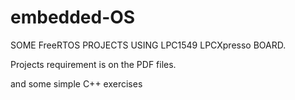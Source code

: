 # embedded-OS

SOME FreeRTOS PROJECTS USING LPC1549 LPCXpresso BOARD.

Projects requirement is on the PDF files.

and some simple C++ exercises
